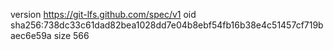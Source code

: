 version https://git-lfs.github.com/spec/v1
oid sha256:738dc33c61dad82bea1028dd7e04b8ebf54fb16b38e4c51457cf719baec6e59a
size 566
